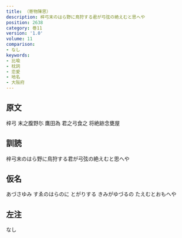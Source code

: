 ```yaml
---
title: （寄物陳思）
description: 梓弓末のはら野に鳥狩する君が弓弦の絶えむと思へや
position: 2638
category: 巻11
version: '1.0'
volume: 11
comparison:
- なし
keywords:
- 比喩
- 枕詞
- 恋愛
- 地名
- 大阪府
---
```


## 原文

梓弓 末之腹野尓 鷹田為 君之弓食之 将絶跡念甕屋

## 訓読

梓弓末のはら野に鳥狩する君が弓弦の絶えむと思へや

## 仮名

あづさゆみ すゑのはらのに とがりする きみがゆづるの たえむとおもへや

## 左注

なし
